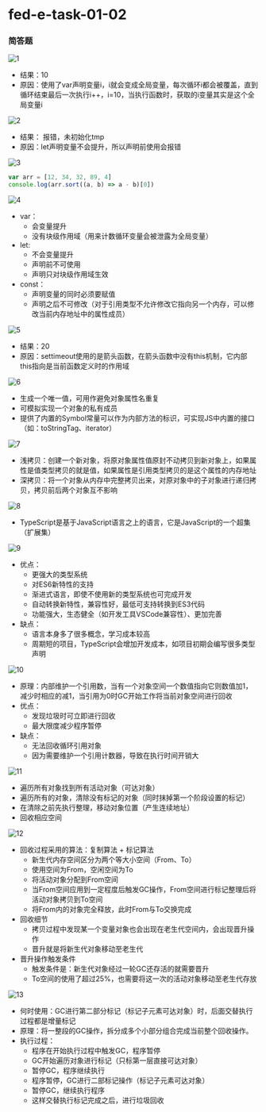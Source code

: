 # fed-e-task-01-02

### 简答题

![1](./img/1.jpg)

- 结果：10
- 原因：使用了var声明变量i，i就会变成全局变量，每次循环i都会被覆盖，直到循环结束最后一次执行i++，i=10，当执行函数时，获取的i变量其实是这个全局变量i

![2](./img/2.jpg)
- 结果： 报错，未初始化tmp
- 原因：let声明变量不会提升，所以声明前使用会报错

![3](./img/3.jpg)

```js
var arr = [12, 34, 32, 89, 4]
console.log(arr.sort((a, b) => a - b)[0])
```

![4](./img/4.jpg)
- var：
  - 会变量提升
  - 没有块级作用域（用来计数循环变量会被泄露为全局变量）
- let:
  - 不会变量提升
  - 声明前不可使用
  - 声明只对块级作用域生效
- const：
  - 声明变量的同时必须要赋值
  - 声明之后不可修改（对于引用类型不允许修改它指向另一个内存，可以修改当前内存地址中的属性成员）

![5](./img/5.jpg)
- 结果：20
- 原因：settimeout使用的是箭头函数，在箭头函数中没有this机制，它内部this指向是当前函数定义时的作用域

![6](./img/6.jpg)
- 生成一个唯一值，可用作避免对象属性名重复
- 可模拟实现一个对象的私有成员
- 提供了内置的Symbol常量可以作为内部方法的标识，可实现JS中内置的接口（如：toStringTag、iterator）

![7](./img/7.jpg)
- 浅拷贝：创建一个新对象，将原对象属性值原封不动拷贝到新对象上，如果属性是值类型拷贝的就是值，如果属性是引用类型拷贝的是这个属性的内存地址
- 深拷贝：将一个对象从内存中完整拷贝出来，对原对象中的子对象进行递归拷贝，拷贝前后两个对象互不影响

![8](./img/8.jpg)
- TypeScript是基于JavaScript语言之上的语言，它是JavaScript的一个超集（扩展集）

![9](./img/9.jpg)
- 优点：
  - 更强大的类型系统
  - 对ES6新特性的支持
  - 渐进式语言，即使不使用新的类型系统也可完成开发
  - 自动转换新特性，兼容性好，最低可支持转换到ES3代码
  - 功能强大，生态健全（如开发工具VSCode兼容性）、更加完善
- 缺点：
  - 语言本身多了很多概念，学习成本较高
  - 周期短的项目，TypeScript会增加开发成本，如项目初期会编写很多类型声明

![10](./img/10.jpg)
- 原理：内部维护一个引用数，当有一个对象空间一个数值指向它则数值加1，减少时相应的减1，当引用为0时GC开始工作将当前对象空间进行回收
- 优点：
  - 发现垃圾时可立即进行回收
  - 最大限度减少程序暂停
- 缺点：
  - 无法回收循环引用对象
  - 因为需要维护一个引用计数器，导致在执行时间开销大

![11](./img/11.jpg)
- 遍历所有对象找到所有活动对象（可达对象）
- 遍历所有的对象，清除没有标记的对象（同时抹掉第一个阶段设置的标记）
- 在清除之前先执行整理，移动对象位置（产生连续地址）
- 回收相应空间

![12](./img/12.jpg)
- 回收过程采用的算法：复制算法 + 标记算法
  - 新生代内存空间区分为两个等大小空间（From、To）
  - 使用空间为From，空闲空间为To
  - 将活动对象分配到From空间
  - 当From空间应用到一定程度后触发GC操作，From空间进行标记整理后将活动对象拷贝到To空间
  - 将From内的对象完全释放，此时From与To交换完成
- 回收细节
  - 拷贝过程中发现某一个变量对象也会出现在老生代空间内，会出现晋升操作
  - 晋升就是将新生代对象移动至老生代
- 晋升操作触发条件
  - 触发条件是：新生代对象经过一轮GC还存活的就需要晋升
  - To空间的使用了超过25%，也需要将这一次的活动对象移动至老生代存放

![13](./img/13.jpg)
- 何时使用：GC进行第二部分标记（标记子元素可达对象）时，后面交替执行过程都是增量标记
- 原理：将一整段的GC操作，拆分成多个小部分组合完成当前整个回收操作。
- 执行过程：
  - 程序在开始执行过程中触发GC，程序暂停
  - GC开始遍历对象进行标记（只标第一层直接可达对象）
  - 暂停GC，程序继续执行
  - 程序暂停，GC进行二部标记操作（标记子元素可达对象）
  - 暂停GC，继续执行程序
  - 这样交替执行标记完成之后，进行垃圾回收